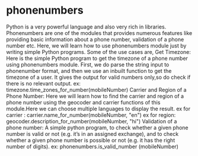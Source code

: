 # phonenumbers
Python is a very powerful language and also very rich in libraries. Phonenumbers are one of the modules that provides numerous features like providing basic information about a phone number, validation of a phone number etc. Here, we will learn how to use phonenumbers module just by writing simple Python programs.   Some of the use cases are,  Get Timezone: Here is the simple Python program to get the timezone of a phone number using phonenumbers module. First, we do parse the string input to phonenumber format, and then we use an inbuilt function to get the timezone of a user. It gives the output for valid numbers only,so do check if there is no relevant output. ex: timezone.time_zones_for_number(mobileNumber)  Carrier and Region of a Phone Number: Here we will learn how to find the carrier and region of a phone number using the geocoder and carrier functions of this module.Here we can choose multiple languages to display the result. ex for carrier : carrier.name_for_number(mobileNumber, "en") ex for region: geocoder.description_for_number(mobileNumber, "hi")  Validation of a phone number: A simple python program, to check whether a given phone number is valid or not (e.g. it’s in an assigned exchange), and to check whether a given phone number is possible or not (e.g. it has the right number of digits). ex: phonenumbers.is_valid_number (mobileNumber)
